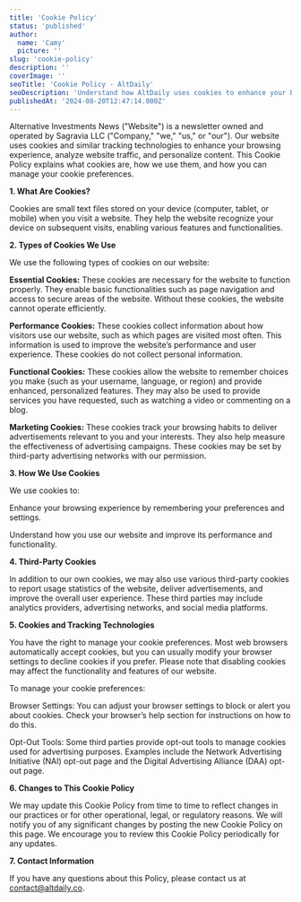 ```yaml
---
title: 'Cookie Policy'
status: 'published'
author:
  name: 'Camy'
  picture: ''
slug: 'cookie-policy'
description: ''
coverImage: ''
seoTitle: 'Cookie Policy - AltDaily'
seoDescription: 'Understand how AltDaily uses cookies to enhance your browsing experience. Read our cookie policy for full transparency and details.'
publishedAt: '2024-08-20T12:47:14.000Z'
---
```


Alternative Investments News ("Website") is a newsletter owned and operated by Sagravia LLC ("Company," "we," "us," or "our"). Our website uses cookies and similar tracking technologies to enhance your browsing experience, analyze website traffic, and personalize content. This Cookie Policy explains what cookies are, how we use them, and how you can manage your cookie preferences.

**1. What Are Cookies?**

Cookies are small text files stored on your device (computer, tablet, or mobile) when you visit a website. They help the website recognize your device on subsequent visits, enabling various features and functionalities.

**2. Types of Cookies We Use**

We use the following types of cookies on our website:

**Essential Cookies:** These cookies are necessary for the website to function properly. They enable basic functionalities such as page navigation and access to secure areas of the website. Without these cookies, the website cannot operate efficiently.

**Performance Cookies:** These cookies collect information about how visitors use our website, such as which pages are visited most often. This information is used to improve the website’s performance and user experience. These cookies do not collect personal information.

**Functional Cookies:** These cookies allow the website to remember choices you make (such as your username, language, or region) and provide enhanced, personalized features. They may also be used to provide services you have requested, such as watching a video or commenting on a blog.

**Marketing Cookies:** These cookies track your browsing habits to deliver advertisements relevant to you and your interests. They also help measure the effectiveness of advertising campaigns. These cookies may be set by third-party advertising networks with our permission.

**3. How We Use Cookies**

We use cookies to:

Enhance your browsing experience by remembering your preferences and settings.

Understand how you use our website and improve its performance and functionality.

**4. Third-Party Cookies**

In addition to our own cookies, we may also use various third-party cookies to report usage statistics of the website, deliver advertisements, and improve the overall user experience. These third parties may include analytics providers, advertising networks, and social media platforms.

**5. Cookies and Tracking Technologies**

You have the right to manage your cookie preferences. Most web browsers automatically accept cookies, but you can usually modify your browser settings to decline cookies if you prefer. Please note that disabling cookies may affect the functionality and features of our website.

To manage your cookie preferences:

Browser Settings: You can adjust your browser settings to block or alert you about cookies. Check your browser’s help section for instructions on how to do this.

Opt-Out Tools: Some third parties provide opt-out tools to manage cookies used for advertising purposes. Examples include the Network Advertising Initiative (NAI) opt-out page and the Digital Advertising Alliance (DAA) opt-out page.

**6. Changes to This Cookie Policy**

We may update this Cookie Policy from time to time to reflect changes in our practices or for other operational, legal, or regulatory reasons. We will notify you of any significant changes by posting the new Cookie Policy on this page. We encourage you to review this Cookie Policy periodically for any updates.

**7. Contact Information**

If you have any questions about this Policy, please contact us at [contact@altdaily.co](mailto:contact@altdaily.co).